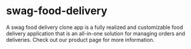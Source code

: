 # swag-food-delivery
A swag food delivery clone app is a fully realized and customizable food delivery application that is an all-in-one solution for managing orders and deliveries. Check out our product page for more information. 
